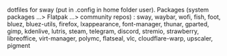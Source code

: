 dotfiles for sway (put in .config in home folder user). Packages (system packages ...> Flatpak ...> community repos) : 
sway, waybar, wofi, fish, foot, bluez, bluez-utils, firefox, lxappearance, font-manager, thunar, gparted, gimp, kdenlive, lutris, steam, telegram, discord, stremio, strawberry, libreoffice, virt-manager, polymc, flatseal, vlc, cloudflare-warp, upscaler, pigment
